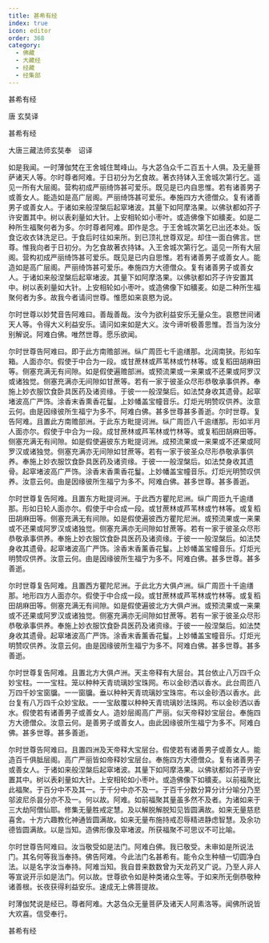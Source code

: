 ```yaml
---
title: 甚希有经
index: true
icon: editor
order: 368
category:
  - 佛藏
  - 大藏经
  - 经藏
  - 经集部
---
```


  甚希有经  

唐 玄奘译  

甚希有经  

大唐三藏法师玄奘奉　诏译  

如是我闻。一时薄伽梵在王舍城住鹫峰山。与大苾刍众千二百五十人俱。及无量菩萨诸天人等。尔时尊者阿难。于日初分为乞食故。著衣持钵入王舍城次第行乞。遥见一所有大层阁。营构初成严丽绮饰甚可爱乐。既见是已内自思惟。若有诸善男子或善女人。能造如是高广层阁。严丽绮饰甚可爱乐。奉施四方大德僧众。复有诸善男子或善女人。于诸如来般涅槃后起窣堵波。其量下如阿摩洛果。以佛驮都如芥子许安置其中。树以表刹量如大针。上安相轮如小枣叶。或造佛像下如穬麦。如是二种所生福聚何者为多。尔时尊者阿难。即作是念。于王舍城次第乞已出还本处。饭食讫收衣钵洗足已。于食后时往如来所。到已顶礼世尊双足。却住一面白佛言。世尊。惟我向者于日初分。为乞食故著衣持钵。入王舍城次第行乞。遥见一所有大层阁。营构初成严丽绮饰甚可爱乐。既见是已内自思惟。若有诸善男子或善女人。能造如是高广层阁。严丽绮饰甚可爱乐。奉施四方大德僧众。复有诸善男子或善女人。于诸如来般涅槃后起窣堵波。其量下如阿摩洛果。以佛驮都如芥子许安置其中。树以表刹量如大针。上安相轮如小枣叶。或造佛像下如穬麦。如是二种所生福聚何者为多。故我今者请问世尊。惟愿如来哀愍为说。  

尔时世尊以妙梵音告阿难曰。善哉善哉。汝今为欲利益安乐无量众生。哀愍世间诸天人等。令得大义利益安乐。请问如来如是大义。汝今谛听极善思惟。吾当为汝分别解说。阿难白佛。唯然世尊。愿乐欲闻。  

尔时世尊告阿难曰。即于此方南赡部洲。纵广周匝七千逾缮那。北阔南狭。形如车箱。人面亦尔。假使于中合为一段。或甘蔗林或芦苇林或竹林等。或复稻田胡麻田等。侧塞充满无有间隙。如是假使遍赡部洲。或预流果或一来果或不还果或阿罗汉或诸独觉。侧塞充满亦无间隙如甘蔗等。若有一家于彼圣众尽形恭敬承事供养。奉施上妙衣服饮食卧具医药及诸资缘。于彼一一般涅槃后。如法焚身收其遗骨。起窣堵波高广严饰。涂香末香熏香花鬘。上妙幡盖宝幢音乐。灯炬光明赞叹供养。汝意云何。由是因缘彼所生福宁为多不。阿难白佛。甚多世尊甚多善逝。尔时世尊。复告阿难。且置此方南赡部洲。于此东方毗提诃洲。纵广周匝八千逾缮那。形如半月人面亦尔。假使于中合为一段。成甘蔗林或芦苇林或竹林等。或复稻田胡麻田等。侧塞充满无有间隙。如是假使遍彼东方毗提诃洲。成预流果或一来果或不还果或阿罗汉或诸独觉。侧塞充满亦无间隙如甘蔗等。若有一家于彼圣众尽形恭敬承事供养。奉施上妙衣服饮食卧具医药及诸资缘。于彼一一般涅槃后。如法焚身收其遗骨。起窣堵波高广严饰。涂香末香熏香花鬘。上妙幡盖宝幢音乐。灯炬光明赞叹供养。汝意云何。由是因缘彼所生福宁为多不。阿难白佛。甚多世尊。甚多善逝。  

尔时世尊复告阿难。且置东方毗提诃洲。于此西方瞿陀尼洲。纵广周匝九千逾缮那。形如日轮人面亦尔。假使于中合成一段。或甘蔗林或芦苇林或竹林等。或复稻田胡麻田等。侧塞充满无有间隙。如是假使遍彼西方瞿陀尼洲。或预流果或一来果或不还果或阿罗汉或诸独觉。侧塞充满亦无间隙如甘蔗等。若有一家于彼圣众尽形恭敬承事供养。奉施上妙衣服饮食卧具医药及诸资缘。于彼一一般涅槃后。如法焚身收其遗骨。起窣堵波高广严饰。涂香末香薰香花鬘。上妙幡盖宝幢音乐。灯炬光明赞叹供养。汝意云何。由是因缘彼所生福宁为多不。阿难白佛。甚多世尊。甚多善逝。  

尔时世尊复告阿难。且置西方瞿陀尼洲。于此北方大俱卢洲。纵广周匝十千逾缮那。地形四方人面亦尔。假使于中合成一段。或甘蔗林或芦苇林或竹林等。或复稻田胡麻田等。侧塞充满无有间隙。如是假使遍彼北方大俱卢洲。或预流果或一来果或不还果或阿罗汉或诸独觉。侧塞充满亦无间隙如甘蔗等。若有一家于彼圣众尽形恭敬承事供养。奉施上妙衣服饮食卧具医药及诸资缘。于彼一一般涅槃后。如法焚身收其遗骨。起窣堵波高广严饰。涂香末香薰香花鬘。上妙幡盖宝幢音乐。灯炬光明赞叹供养。汝意云何。由是因缘彼所生福宁为多不。阿难白佛。甚多世尊。甚多善逝。  

尔时世尊复告阿难。且置北方大俱卢洲。天主帝释有大层台。其台依止八万四千众妙宝柱。一一宝柱。笼以种种天青琉璃妙宝珠网。布以金砂洒以香水。此台周匝八万四千妙宝窗牖。一一窗牖。垂以种种天青琉璃妙宝珠帘。布以金砂洒以香水。此台复有八万四千众妙宝敌。一一宝敌覆以种种天青琉璃妙法珠网。布以金砂洒以香水。假使若有诸善男子或善女人。造妙层阁高广严丽。似天帝释妙宝层台。奉施四方大德僧众。汝意云何。是善男子或善女人。由此因缘彼所生福宁为多不。阿难白佛。甚多世尊。甚多善逝。  

尔时世尊告阿难曰。且置四洲及天帝释大宝层台。假使若有诸善男子或善女人。能造百千俱胝层阁。高广严丽皆如帝释妙宝层台。奉施四方大德僧众。复有诸善男子或善女人。于诸如来般涅槃后起窣堵波。其量下如阿摩洛果。以佛驮都如芥子许安置其中。树以表刹量如大针。上安相轮如小枣叶。或造佛像下如穬麦。以前福聚比此福聚。于百分中不及其一。于千分中亦不及一。于百千分数分算分计分喻分乃至邬波尼杀昙分亦不及一。何以故。阿难。如前福聚其量虽多然不及者。为诸如来于三大劫阿僧仙耶。修集无量胜戒定慧。及以解脱解脱知见皆圆满故。如来无量慈悲喜舍。十方六趣教化神通皆圆满故。如来无量布施持戒忍辱精进静虑智慧。及余功德皆圆满故。以是当知。造佛形像及窣堵波。所获福聚不可思议不可比喻。  

尔时世尊告阿难曰。汝当敬受如是法门。阿难白佛。我已敬受。未审如是所说法门。其名何等我当奉持。佛告阿难。今此法门名甚希有。能令众生种植一切圆净白法。以是名字汝当奉持。阿难当知。我自昔来数数曾为天龙药叉广说。乃至人非人等宣说开示如是法门。何以故。世尊欲令如是种类诸众生等。于如来所无倒恭敬种诸善根。长夜获得利益安乐。速成无上佛菩提故。  

时薄伽梵说是经已。尊者阿难。大苾刍众无量菩萨及诸天人阿素洛等。闻佛所说皆大欢喜。信受奉行。  

甚希有经  
